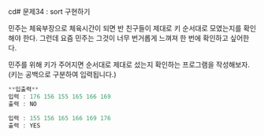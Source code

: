 cd# 문제34 : sort 구현하기

민주는 체육부장으로 체육시간이 되면 반 친구들이 제대로 키 순서대로 모였는지를 확인해야 한다. 그런데 요즘 민주는 그것이 너무 번거롭게 느껴져 한 번에 확인하고 싶어한다.

민주를 위해 키가 주어지면 순서대로 제대로 섰는지 확인하는 프로그램을 작성해보자.
(키는 공백으로 구분하여 입력됩니다.)

```jsx
**입출력**
입력 : 176 156 155 165 166 169
출력 : NO

입력 : 155 156 165 166 169 176
출력 : YES
```
